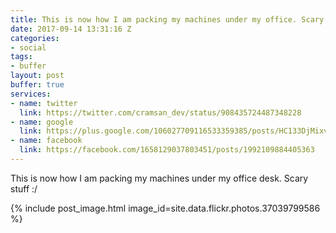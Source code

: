 ```yaml
---
title: This is now how I am packing my machines under my office. Scary stuff :/
date: 2017-09-14 13:31:16 Z
categories:
- social
tags:
- buffer
layout: post
buffer: true
services:
- name: twitter
  link: https://twitter.com/cramsan_dev/status/908435724487348228
- name: google
  link: https://plus.google.com/106027709116533359385/posts/HC133DjMixv
- name: facebook
  link: https://facebook.com/1658129037803451/posts/1992109884405363
---
```


This is now how I am packing my machines under my office desk. Scary stuff :/

{% include post_image.html image_id=site.data.flickr.photos.37039799586 %}
